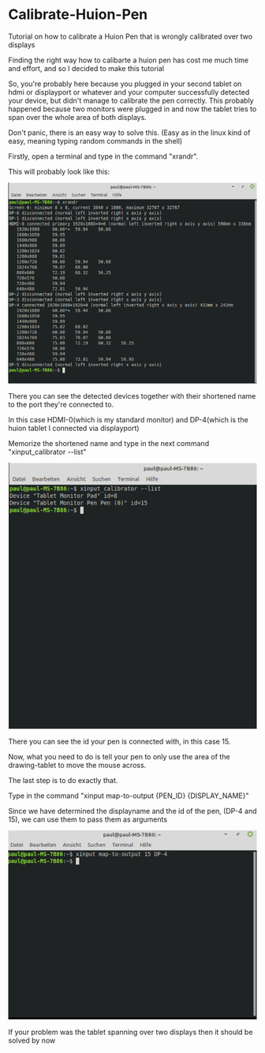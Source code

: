 # Calibrate-Huion-Pen
Tutorial on how to calibrate a Huion Pen that is wrongly calibrated over two displays

Finding the right way how to calibarte a huion pen has cost me much time and effort, and so I decided to make this tutorial

So, you're probably here because you plugged in your second tablet on hdmi or displayport or whatever and your computer successfully detected your device, 
but didn't manage to calibrate the pen correctly. This probably happened because two monitors were plugged in and now the tablet tries to span over the whole area 
of both displays.

Don't panic, there is an easy way to solve this. (Easy as in the linux kind of easy, meaning typing random commands in the shell)



Firstly, open a terminal and type in the command "xrandr".

This will probably look like this:

![](https://github.com/pycppdel/Calibrate-Huion-Pen/blob/master/ol.png)


There you can see the detected devices together with their shortened name to the port they're connected to. 

In this case HDMI-0(which is my standard monitor)
and DP-4(which is the huion tablet I connected via displayport)

Memorize the shortened name and type in the next command "xinput_calibrator --list"

![](https://github.com/pycppdel/Calibrate-Huion-Pen/blob/master/Calibrator.png)

There you can see the id your pen is connected with, in this case 15.

Now, what you need to do is tell your pen to only use the area of the drawing-tablet to move the mouse across.

The last step is to do exactly that.

Type in the command "xinput map-to-output {PEN_ID} {DISPLAY_NAME}"

Since we have determined the displayname and the id of the pen, (DP-4 and 15), we can use them to pass them as arguments

![](https://github.com/pycppdel/Calibrate-Huion-Pen/blob/master/map.png)

If your problem was the tablet spanning over two displays then it should be solved by now
